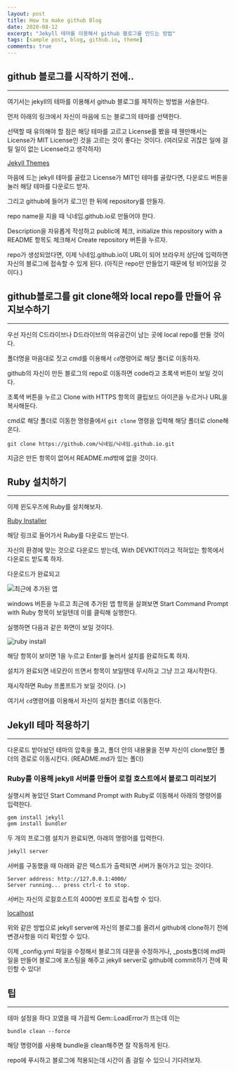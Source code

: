 ```yaml
---
layout: post
title: How to make github Blog
date: 2020-08-12
excerpt: "Jekyll 테마를 이용해서 github 블로그를 만드는 방법"
tags: [sample post, blog, github.io, theme]
comments: true
---
```


## github 블로그를 시작하기 전에..

---

여기서는 jekyll의 테마를 이용해서 github 블로그를 제작하는 방법을 서술한다.

먼저 아래의 링크에서 자신이 마음에 드는 블로그의 테마를 선택한다.

선택할 때 유의해야 할 점은 해당 테마를 고르고 License를 봤을 때 웬만해서는 License가 MIT License인 것을 고르는 것이 좋다는 것이다. (여러모로 귀찮은 일에 걸릴 일이 없는 License라고 생각하자)

[Jekyll Themes](http://jekyllthemes.org/)

마음에 드는 jekyll 테마를 골랐고 License가 MIT인 테마를 골랐다면, 다운로드 버튼을 눌러 해당 테마를 다운로드 받자.

그리고 github에 들어가 로그인 한 뒤에 repository를 만들자.

repo name을 지을 때 닉네임.github.io로 만들어야 한다.

Description을 자유롭게 작성하고 public에 체크, initialize this repository with a README 항목도 체크해서 Create repository 버튼을 누르자.

repo가 생성되었다면, 이제 닉네임.github.io이 URL이 되어 브라우저 상단에 입력하면 자신의 블로그에 접속할 수 있게 된다. (아직은 repo만 만들었기 때문에 텅 비어있을 것이다.) 

## github블로그를 git clone해와 local repo를 만들어 유지보수하기

---

우선 자신의 C드라이브나 D드라이브의 여유공간이 남는 곳에 local repo를 만들 것이다.

폴더명을 마음대로 짓고 cmd를 이용해서 `cd`명령어로 해당 폴더로 이동하자.

github의 자신이 만든 블로그의 repo로 이동하면 code라고 초록색 버튼이 보일 것이다.

초록색 버튼을 누르고 Clone with HTTPS 항목의 클립보드 아이콘을 누르거나 URL을 복사해둔다.

cmd로 해당 폴더로 이동한 명령줄에서 `git clone` 명령을 입력해 해당 폴더로 clone해온다.

```
git clone https://github.com/닉네임/닉네임.github.io.git
```

지금은 만든 항목이 없어서 README.md밖에 없을 것이다.

## Ruby 설치하기

---

이제 윈도우즈에 Ruby를 설치해보자.

[Ruby Installer](https://rubyinstaller.org/downloads/)

해당 링크로 들어가서 Ruby를 다운로드 받는다.

자신의 환경에 맞는 것으로 다운로드 받는데, With DEVKIT이라고 적혀있는 항목에서 다운로드 받도록 하자.

다운로드가 완료되고 

![최근에 추가된 앱](https://user-images.githubusercontent.com/40714505/89969635-e2b36e00-dc91-11ea-8905-00234909701f.png)

windows 버튼을 누르고 최근에 추가된 앱 항목을 살펴보면 Start Command Prompt with Ruby 항목이 보일텐데 이를 클릭해 실행한다.

실행하면 다음과 같은 화면이 보일 것이다.

![ruby install](https://user-images.githubusercontent.com/40714505/89969649-ed6e0300-dc91-11ea-9950-01e27d21ae12.PNG)

해당 항목이 보이면 1을 누르고 Enter를 눌러서 설치를 완료하도록 하자.

설치가 완료되면 네모칸이 뜨면서 항목이 보일텐데 무시하고 그냥 끄고 재시작한다.

재시작하면 Ruby 프롬프트가 보일 것이다. (>)

여기서 `cd`명령어를 이용해서 자신이 설치한 폴더로 이동한다.

## Jekyll 테마 적용하기

---

다운로드 받아놨던 테마의 압축을 풀고, 폴더 안의 내용물을 전부 자신이 clone했던 폴더의 경로로 이동시킨다. (README.md가 있는 폴더)

### Ruby를 이용해 jekyll 서버를 만들어 로컬 호스트에서 블로그 미리보기

실행시켜 놓았던 Start Command Prompt with Ruby로 이동해서 아래의 명령어를 입력한다.

```ruby
gem install jekyll
gem install bundler
```

두 개의 프로그램 설치가 완료되면, 아래의 명령어를 입력한다.

```ruby
jekyll server
```

서버를 구동했을 때 아래와 같은 텍스트가 출력되면 서버가 돌아가고 있는 것이다.

```
Server address: http://127.0.0.1:4000/
Server running... press ctrl-c to stop.
```

서버는 자신의 로컬호스트의 4000번 포트로 접속할 수 있다.

[localhost](http://localhost:4000/)

위와 같은 방법으로 jekyll server에 자신의 블로그를 올려서 github에 clone하기 전에 변경사항을 미리 확인할 수 있다.

이제 _config.yml 파일을 수정해서 블로그의 대문을 수정하거나, _posts폴더에 md파일을 만들어 블로그에 포스팅을 해주고 jekyll server로 github에 commit하기 전에 확인할 수 있다!

## 팁

---

테마 설정을 하다 꼬였을 때 가끔씩 Gem::LoadError가 뜨는데 이는

```
bundle clean --force
```

해당 명령어를 사용해 bundle을 clean해주면 잘 작동하게 된다.

repo에 푸시하고 블로그에 적용되는데 시간이 좀 걸릴 수 있으니 기다려보자.